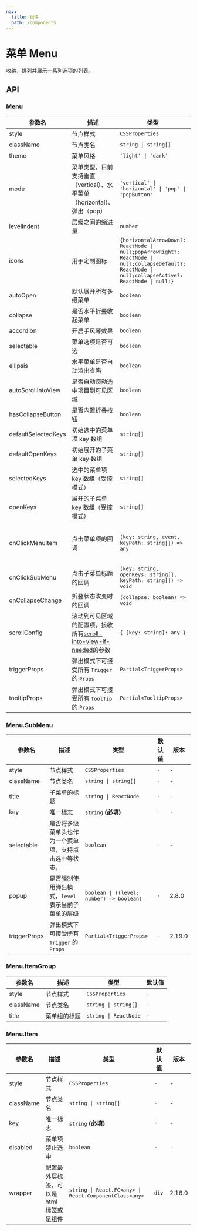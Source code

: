 ```yaml
---
nav:
  title: 组件
  path: /components
---
```


# 菜单 Menu

收纳、排列并展示一系列选项的列表。

## API

### Menu

|参数名|描述|类型|默认值|版本|
|---|---|---|---|---|
|style|节点样式|`CSSProperties`|`-`|-|
|className|节点类名|`string \| string[]`|`-`|-|
|theme|菜单风格|`'light' \| 'dark'`|`light`|-|
|mode|菜单类型，目前支持垂直（vertical）、水平菜单（horizontal）、弹出（pop）|`'vertical' \| 'horizontal' \| 'pop' \| 'popButton'`|`vertical`|-|
|levelIndent|层级之间的缩进量|`number`|`-`|-|
|icons|用于定制图标|`{horizontalArrowDown?: ReactNode \| null;popArrowRight?: ReactNode \| null;collapseDefault?: ReactNode \| null;collapseActive?: ReactNode \| null;}`|`-`|-|
|autoOpen|默认展开所有多级菜单|`boolean`|`-`|-|
|collapse|是否水平折叠收起菜单|`boolean`|`-`|-|
|accordion|开启手风琴效果|`boolean`|`-`|-|
|selectable|菜单选项是否可选|`boolean`|`true`|-|
|ellipsis|水平菜单是否自动溢出省略|`boolean`|`true`|2.24.0|
|autoScrollIntoView|是否自动滚动选中项目到可见区域|`boolean`|`-`|-|
|hasCollapseButton|是否内置折叠按钮|`boolean`|`-`|-|
|defaultSelectedKeys|初始选中的菜单项 key 数组|`string[]`|`-`|-|
|defaultOpenKeys|初始展开的子菜单 key 数组|`string[]`|`-`|-|
|selectedKeys|选中的菜单项 key 数组（受控模式）|`string[]`|`-`|-|
|openKeys|展开的子菜单 key 数组（受控模式）|`string[]`|`-`|-|
|onClickMenuItem|点击菜单项的回调|`(key: string, event, keyPath: string[]) => any`|`-`|`event` in 2.15.0, `keyPath` in 2.19.0|
|onClickSubMenu|点击子菜单标题的回调|`(key: string, openKeys: string[], keyPath: string[]) => void`|`-`|`keyPath` in 2.19.0|
|onCollapseChange|折叠状态改变时的回调|`(collapse: boolean) => void`|`-`|-|
|scrollConfig|滚动到可见区域的配置项，接收所有[scroll-into-view-if-needed](https://github.com/stipsan/scroll-into-view-if-needed)的参数|`{ [key: string]: any }`|`-`|-|
|triggerProps|弹出模式下可接受所有 `Trigger` 的 `Props`|`Partial<TriggerProps>`|`-`|-|
|tooltipProps|弹出模式下可接受所有 `ToolTip` 的 `Props`|`Partial<TooltipProps>`|`-`|-|

### Menu.SubMenu

|参数名|描述|类型|默认值|版本|
|---|---|---|---|---|
|style|节点样式|`CSSProperties`|`-`|-|
|className|节点类名|`string \| string[]`|`-`|-|
|title|子菜单的标题|`string \| ReactNode`|`-`|-|
|key|唯一标志|`string` **(必填)**|`-`|-|
|selectable|是否将多级菜单头也作为一个菜单项，支持点击选中等状态。|`boolean`|`-`|-|
|popup|是否强制使用弹出模式，`level` 表示当前子菜单的层级|`boolean \| ((level: number) => boolean)`|`-`|2.8.0|
|triggerProps|弹出模式下可接受所有 `Trigger` 的 `Props`|`Partial<TriggerProps>`|`-`|2.19.0|

### Menu.ItemGroup

|参数名|描述|类型|默认值|
|---|---|---|---|
|style|节点样式|`CSSProperties`|`-`|
|className|节点类名|`string \| string[]`|`-`|
|title|菜单组的标题|`string \| ReactNode`|`-`|

### Menu.Item

|参数名|描述|类型|默认值|版本|
|---|---|---|---|---|
|style|节点样式|`CSSProperties`|`-`|-|
|className|节点类名|`string \| string[]`|`-`|-|
|key|唯一标志|`string` **(必填)**|`-`|-|
|disabled|菜单项禁止选中|`boolean`|`-`|-|
|wrapper|配置最外层标签，可以是 html 标签或是组件|`string \| React.FC<any> \| React.ComponentClass<any>`|`div`|2.16.0|
